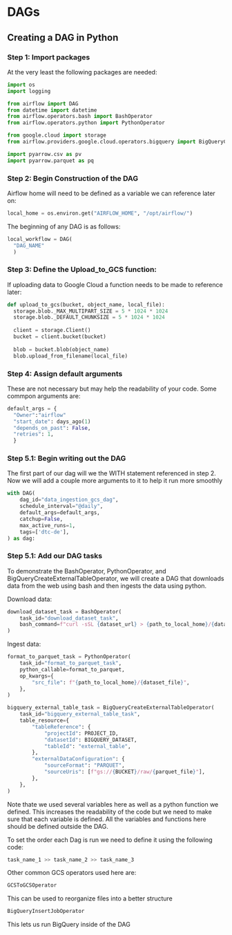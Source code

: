 # DAGs

## Creating a DAG in Python

### Step 1: Import packages

At the very least the following packages are needed:

```python
import os
import logging

from airflow import DAG
from datetime import datetime
from airflow.operators.bash import BashOperator
from airflow.operators.python import PythonOperator

from google.cloud import storage
from airflow.providers.google.cloud.operators.bigquery import BigQueryCreateExternalTableOperator

import pyarrow.csv as pv
import pyarrow.parquet as pq
```

### Step 2: Begin Construction of the DAG

Airflow home will need to be defined as a variable we can reference later on:

```python
local_home = os.environ.get("AIRFLOW_HOME", "/opt/airflow/")
```

The beginning of any DAG is as follows:

```python
local_workflow = DAG(
  "DAG_NAME"
  )
```

### Step 3: Define the Upload_to_GCS function:

If uploading data to Google Cloud a function needs to be made to reference later:

```python
def upload_to_gcs(bucket, object_name, local_file):
  storage.blob._MAX_MULTIPART_SIZE = 5 * 1024 * 1024
  storage.blob._DEFAULT_CHUNKSIZE = 5 * 1024 * 1024
  
  client = storage.Client()
  bucket = client.bucket(bucket)
  
  blob = bucket.blob(object_name)
  blob.upload_from_filename(local_file)
  ```
  
### Step 4: Assign default arguments
  
These are not necessary but may help the readability of your code.  Some commpon arguments are:

```python
default_args = {
  "Owner":"airflow"
  "start_date": days_ago(1)
  "depends_on_past": False,
  "retries": 1,
  }
```

### Step 5.1: Begin writing out the DAG

The first part of our dag will we the WITH statement referenced in step 2.  Now we will add a couple more arguments to it to help it run more smoothly

```python
with DAG(
    dag_id="data_ingestion_gcs_dag",
    schedule_interval="@daily",
    default_args=default_args,
    catchup=False,
    max_active_runs=1,
    tags=['dtc-de'],
) as dag:
```

### Step 5.1: Add our DAG tasks

To demonstrate the BashOperator, PythonOperator, and BigQueryCreateExternalTableOperator,  we will create a DAG that downloads data from the web using bash and then ingests the data using python.

Download data:

```python
download_dataset_task = BashOperator(
    task_id="download_dataset_task",
    bash_command=f"curl -sSL {dataset_url} > {path_to_local_home}/{dataset_file}"
)
```

Ingest data:
```python
format_to_parquet_task = PythonOperator(
    task_id="format_to_parquet_task",
    python_callable=format_to_parquet,
    op_kwargs={
        "src_file": f"{path_to_local_home}/{dataset_file}",
    },
)
```
```python
bigquery_external_table_task = BigQueryCreateExternalTableOperator(
    task_id="bigquery_external_table_task",
    table_resource={
        "tableReference": {
            "projectId": PROJECT_ID,
            "datasetId": BIGQUERY_DATASET,
            "tableId": "external_table",
        },
        "externalDataConfiguration": {
            "sourceFormat": "PARQUET",
            "sourceUris": [f"gs://{BUCKET}/raw/{parquet_file}"],
        },
    },
)
```
Note thate we used several variables here as well as a python function we defined.  This increases the readability of the code but we need to make sure that each variable is defined.  All the variables and functions here should be defined outside the DAG.

To set the order each Dag is run we need to define it using the following code:

```python
task_name_1 >> task_name_2 >> task_name_3
```

Other common GCS operators used here are:
```python
GCSToGCSOperator
```
This can be used to reorganize files into a better structure

```python
BigQueryInsertJobOperator
```

This lets us run BigQuery inside of the DAG
  
  

